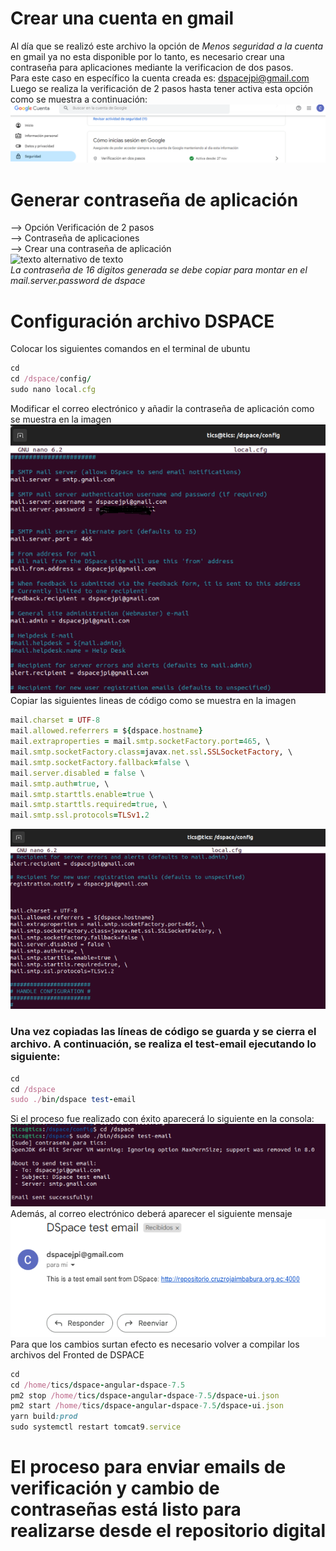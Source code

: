 # Crear una cuenta en gmail
Al día que se realizó este archivo la opción de *Menos seguridad a la cuenta* en gmail ya no esta disponible por lo tanto, es necesario crear una contraseña para aplicaciones mediante la verificacion de dos pasos. \
Para este caso en específico la cuenta creada es: dspacejpi@gmail.com \
Luego se realiza la verificación de 2 pasos hasta tener activa esta opción como se muestra a continuación:
![texto alternativo de texto](./Imagenes/Verificacion2.PNG)
# Generar contraseña de aplicación
--> Opción Verificación de 2 pasos \
--> Contraseña de aplicaciones\
--> Crear una contraseña de aplicación \
![texto alternativo de texto](./Imagenes/contraseña.PNG) \
*La contraseña de 16 digitos generada se debe copiar para montar en el mail.server.password de dspace*
# Configuración archivo DSPACE
Colocar los siguientes comandos en el terminal de ubuntu 
```ruby
cd
cd /dspace/config/
sudo nano local.cfg
```
Modificar el correo electrónico y añadir la contraseña de aplicación como se muestra en la imagen  \
![texto alternativo de texto](./Imagenes/email1.PNG) \
Copiar las siguientes lineas de código como se muestra en la imagen

```ruby
mail.charset = UTF-8
mail.allowed.referrers = ${dspace.hostname}  
mail.extraproperties = mail.smtp.socketFactory.port=465, \
mail.smtp.socketFactory.class=javax.net.ssl.SSLSocketFactory, \
mail.smtp.socketFactory.fallback=false \
mail.server.disabled = false \
mail.smtp.auth=true, \
mail.smtp.starttls.enable=true \
mail.smtp.starttls.required=true, \
mail.smtp.ssl.protocols=TLSv1.2
```
![texto alternativo de texto](./Imagenes/email2.PNG) 

### Una vez copiadas las líneas de código se guarda y se cierra el archivo. A continuación, se realiza el test-email ejecutando lo siguiente:
```ruby
cd
cd /dspace
sudo ./bin/dspace test-email
```
Si el proceso fue realizado con éxito aparecerá lo siguiente en la consola: \
![texto alternativo de texto](./Imagenes/test.PNG)   \
Además, al correo electrónico deberá aparecer el siguiente mensaje  \
![texto alternativo de texto](./Imagenes/test2.PNG)   \
Para que los cambios surtan efecto es necesario volver a compilar los archivos del Fronted de DSPACE
```ruby
cd
cd /home/tics/dspace-angular-dspace-7.5
pm2 stop /home/tics/dspace-angular-dspace-7.5/dspace-ui.json
pm2 start /home/tics/dspace-angular-dspace-7.5/dspace-ui.json
yarn build:prod
sudo systemctl restart tomcat9.service
```
# El proceso para enviar emails de verificación y cambio de contraseñas está listo para realizarse desde el repositorio digital

